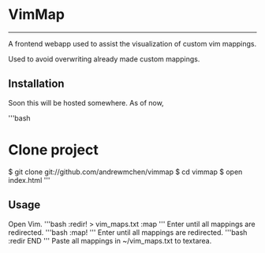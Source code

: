 # VimMap

---

A frontend webapp used to assist the visualization of custom vim mappings.

Used to avoid overwriting already made custom mappings.

## Installation

Soon this will be hosted somewhere. As of now, 

'''bash
# Clone project
$ git clone git://github.com/andrewmchen/vimmap
$ cd vimmap
$ open index.html
'''

## Usage
Open Vim.
'''bash
:redir! > vim_maps.txt 
:map 
'''
Enter until all mappings are redirected.
'''bash
:map!
'''
Enter until all mappings are redirected.
'''bash
:redir END
'''
Paste all mappings in ~/vim_maps.txt to textarea.
